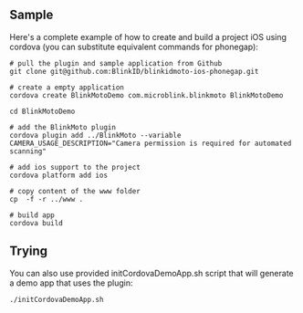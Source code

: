 ## Sample

Here's a complete example of how to create and build a project iOS using cordova (you can substitute equivalent commands for phonegap):


```
# pull the plugin and sample application from Github
git clone git@github.com:BlinkID/blinkidmoto-ios-phonegap.git

# create a empty application
cordova create BlinkMotoDemo com.microblink.blinkmoto BlinkMotoDemo

cd BlinkMotoDemo

# add the BlinkMoto plugin
cordova plugin add ../BlinkMoto --variable CAMERA_USAGE_DESCRIPTION="Camera permission is required for automated scanning"

# add ios support to the project
cordova platform add ios

# copy content of the www folder
cp  -f -r ../www .

# build app
cordova build
```

## Trying

You can also use provided initCordovaDemoApp.sh script that will generate a demo app that uses the plugin:

    ./initCordovaDemoApp.sh